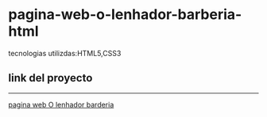 # pagina-web-o-lenhador-barberia-html
 tecnologias utilizdas:HTML5,CSS3

 
 ## link del proyecto
 ------

<a href="https://xbernardoalvez66.github.io/pagina-web-o-lenhador-barberia-html/pagina-web-o-lenhador-barberia-html/index.html">pagina web O lenhador barderia</a>
